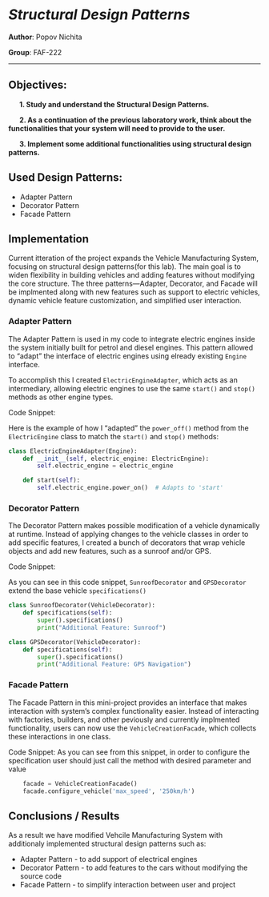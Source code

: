# *Structural Design Patterns*

**Author**: Popov Nichita

**Group**: FAF-222

----

## Objectives:
&ensp; &ensp; __1. Study and understand the Structural Design Patterns.__

&ensp; &ensp; __2. As a continuation of the previous laboratory work, think about the functionalities that your system will need to provide to the user.__

&ensp; &ensp; __3. Implement some additional functionalities using structural design patterns.__

## Used Design Patterns:

* Adapter Pattern
* Decorator Pattern
* Facade Pattern

## Implementation

Current itteration of the project expands the Vehicle Manufacturing System, focusing on structural design patterns(for this lab). The main goal is to widen flexibility in building vehicles and adding features without modifying the core structure. The three patterns—Adapter, Decorator, and Facade will be implmented along with new features such as support to electric vehicles, dynamic vehicle feature customization, and simplified user interaction.

### Adapter Pattern

The Adapter Pattern is used in my code to integrate electric engines inside the system initially built for petrol and diesel engines. This pattern allowed to “adapt” the interface of electric engines using elready existing `Engine` interface.

To accomplish this I created `ElectricEngineAdapter`, which acts as an intermediary, allowing electric engines to use the same `start()` and `stop()` methods as other engine types.

Code Snippet:

Here is the example of how I “adapted” the `power_off()` method from the `ElectricEngine` class to match the `start()` and `stop()` methods:

```python
class ElectricEngineAdapter(Engine):
    def __init__(self, electric_engine: ElectricEngine):
        self.electric_engine = electric_engine

    def start(self):
        self.electric_engine.power_on()  # Adapts to 'start'
```

### Decorator Pattern

The Decorator Pattern makes possible modification of a vehicle dynamically at runtime. Instead of applying changes to the vehicle classes in order to add specific features, I created a bunch of decorators that wrap vehicle objects and add new features, such as a sunroof and/or GPS.

Code Snippet:

As you can see in this code snippet, `SunroofDecorator` and `GPSDecorator` extend the base vehicle `specifications()`

```python
class SunroofDecorator(VehicleDecorator):
    def specifications(self):
        super().specifications()
        print("Additional Feature: Sunroof")

class GPSDecorator(VehicleDecorator):
    def specifications(self):
        super().specifications()
        print("Additional Feature: GPS Navigation")
```


### Facade Pattern

The Facade Pattern in this mini-project provides an interface that makes interaction with system’s complex functionality easier. Instead of interacting with factories, builders, and other peviously and currently implmented functionality, users can now use the `VehicleCreationFacade`, which collects these interactions in one class.

Code Snippet:
As you can see from this snippet, in order to configure the specification user should just call the method with desired parameter and value
```python
    facade = VehicleCreationFacade()
    facade.configure_vehicle('max_speed', '250km/h')
```

## Conclusions / Results

As a result we have modified Vehcile Manufacturing System with additionaly implemented structural design patterns such as:
* Adapter Pattern - to add support of electrical engines
* Decorator Pattern - to add features to the cars without modifying the source code
* Facade Pattern - to simplify interaction between user and project
<!-- Dunno how to write it like it was not written by ChatGPT cause all the nearly academic stuff looks the same like it was created by an AI -->